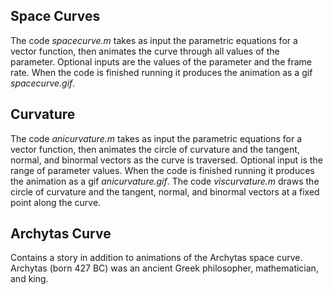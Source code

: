 ## Space Curves
The code *spacecurve.m* takes as input the parametric equations for a vector function, then animates the curve through all values of the parameter. Optional inputs are the values of the parameter and the frame rate. When the code is finished running it produces the animation as a gif *spacecurve.gif*.

## Curvature
The code *anicurvature.m* takes as input the parametric equations for a vector function, then animates the circle of curvature and the tangent, normal, and binormal vectors as the curve is traversed. Optional input is the range of parameter values. When the code is finished running it produces the animation as a gif *anicurvature.gif*. The code *viscurvature.m* draws the circle of curvature and the tangent, normal, and binormal vectors at a fixed point along the curve.

## Archytas Curve
Contains a story in addition to animations of the Archytas space curve. Archytas (born 427 BC) was an ancient Greek philosopher, mathematician, and king.

